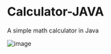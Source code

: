 # Calculator-JAVA
A simple math calculator in Java

![image](https://github.com/SergiuDornea/Calculator-JAVA/assets/88648596/13183b69-fd61-4607-aef2-aeaf3fe1df6a)

